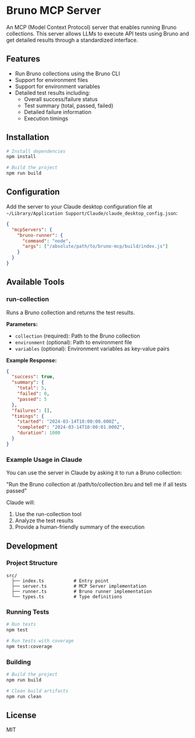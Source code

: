 # Bruno MCP Server

An MCP (Model Context Protocol) server that enables running Bruno collections. This server allows LLMs to execute API tests using Bruno and get detailed results through a standardized interface.

## Features

* Run Bruno collections using the Bruno CLI
* Support for environment files
* Support for environment variables
* Detailed test results including:
  * Overall success/failure status
  * Test summary (total, passed, failed)
  * Detailed failure information
  * Execution timings

## Installation

```bash
# Install dependencies
npm install

# Build the project
npm run build
```

## Configuration

Add the server to your Claude desktop configuration file at `~/Library/Application Support/Claude/claude_desktop_config.json`:

```json
{
  "mcpServers": {
    "bruno-runner": {
      "command": "node",
      "args": ["/absolute/path/to/bruno-mcp/build/index.js"]
    }
  }
}
```

## Available Tools

### run-collection

Runs a Bruno collection and returns the test results.

**Parameters:**

* `collection` (required): Path to the Bruno collection
* `environment` (optional): Path to environment file
* `variables` (optional): Environment variables as key-value pairs

**Example Response:**

```json
{
  "success": true,
  "summary": {
    "total": 5,
    "failed": 0,
    "passed": 5
  },
  "failures": [],
  "timings": {
    "started": "2024-03-14T10:00:00.000Z",
    "completed": "2024-03-14T10:00:01.000Z",
    "duration": 1000
  }
}
```

### Example Usage in Claude

You can use the server in Claude by asking it to run a Bruno collection:

"Run the Bruno collection at /path/to/collection.bru and tell me if all tests passed"

Claude will:
1. Use the run-collection tool
2. Analyze the test results
3. Provide a human-friendly summary of the execution

## Development

### Project Structure

```
src/
  ├── index.ts           # Entry point
  ├── server.ts          # MCP Server implementation
  ├── runner.ts          # Bruno runner implementation
  └── types.ts           # Type definitions
```

### Running Tests

```bash
# Run tests
npm test

# Run tests with coverage
npm test:coverage
```

### Building

```bash
# Build the project
npm run build

# Clean build artifacts
npm run clean
```

## License

MIT 